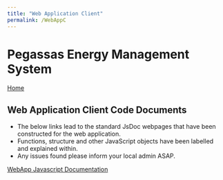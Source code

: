 ```yaml
---
title: "Web Application Client"
permalink: /WebAppC
---
```


# Pegassas Energy Management System

[Home](https://m30819-2020.github.io/cw-code-t1)

## Web Application Client Code Documents

- The below links lead to the standard JsDoc webpages that have been constructed for the web application.
- Functions, structure and other JavaScript objects have been labelled and explained within.
- Any issues found please inform your local admin ASAP.

[WebApp Javascript Documentation](/cw-code-t1/code_docs/JSdoc/index.html)
